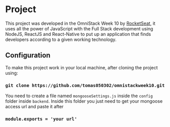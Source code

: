 # Project

This project was developed in the OmniStack Week 10 by [RocketSeat](https://rocketseat.com.br/), it uses all the power of JavaScript with the Full Stack development using NodeJS, ReactJS and React-Native to put up an application that finds developers according to a given working technology.

## Configuration

To make this project work in your local machine, after cloning the project using:

### `git clone https://github.com/tomas050302/omnistackweek10.git`

You need to create a file named `mongooseSettings.js` inside the `config` folder inside `backend`.
Inside this folder you just need to get your mongoose access url and paste it after

### `module.exports = 'your url'`

